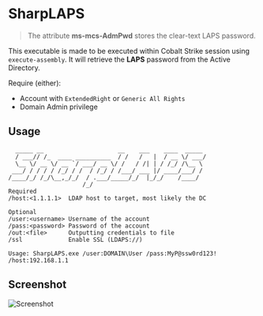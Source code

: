 # SharpLAPS

> The attribute **ms-mcs-AdmPwd** stores the clear-text LAPS password. 

This executable is made to be executed within Cobalt Strike session using `execute-assembly`.
It will retrieve the **LAPS** password from the Active Directory.  

Require (either):
* Account with `ExtendedRight` or `Generic All Rights`
* Domain Admin privilege

## Usage

```
  _____ __                     __    ___    ____  _____
  / ___// /_  ____ __________  / /   /   |  / __ \/ ___/
  \__ \/ __ \/ __ `/ ___/ __ \/ /   / /| | / /_/ /\__ \
 ___/ / / / / /_/ / /  / /_/ / /___/ ___ |/ ____/___/ /
/____/_/ /_/\__,_/_/  / .___/_____/_/  |_/_/    /____/
                     /_/
Required
/host:<1.1.1.1>  LDAP host to target, most likely the DC

Optional
/user:<username> Username of the account
/pass:<password> Password of the account
/out:<file>      Outputting credentials to file
/ssl             Enable SSL (LDAPS://)

Usage: SharpLAPS.exe /user:DOMAIN\User /pass:MyP@ssw0rd123! /host:192.168.1.1
```

## Screenshot

![Screenshot](https://github.com/techanvconsulting/SharpLAPS/blob/main/Screenshot/screenshot.png?raw=true)